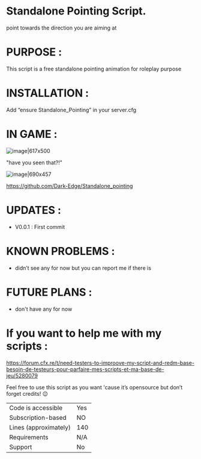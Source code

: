 # Standalone Pointing Script.

point towards the direction you are aiming at


# PURPOSE :

This script is a free standalone pointing animation for roleplay purpose

# INSTALLATION :

Add “ensure Standalone_Pointing” in your server.cfg

# IN GAME :

![image|617x500](upload://1jaElIgzfszqfnTQvzBfl5gkVmH.jpeg)


"have you seen that?!"

![image|690x457](upload://durKJPsbekHVSMsZhcyR68bwQiz.jpeg)


https://github.com/Dark-Edge/Standalone_pointing

# UPDATES :

* V0.0.1 : First commit

# KNOWN PROBLEMS :

* didn’t see any for now but you can report me if there is

# FUTURE PLANS :

* don't have any for now

# If you want to help me with my scripts : 
https://forum.cfx.re/t/need-testers-to-improove-my-script-and-redm-base-besoin-de-testeurs-pour-parfaire-mes-scripts-et-ma-base-de-jeu/5280079

Feel free to use this script as you want 'cause it’s opensource but don’t forget credits! :wink:

|                                         |                                |
|-------------------------------------|----------------------------|
| Code is accessible       | Yes                        |
| Subscription-based      | NO                        |
| Lines (approximately)  | 140                       |
| Requirements                | N/A                       |
| Support                           | No                         |
